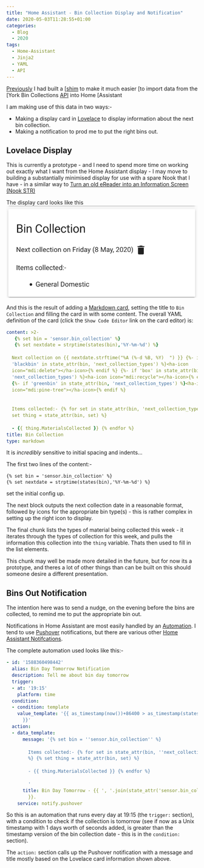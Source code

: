 ```yaml
---
title: "Home Assistant - Bin Collection Display and Notification"
date: 2020-05-03T11:28:55+01:00
categories:
  - Blog
  - 2020
tags:
  - Home-Assistant
  - Jinja2
  - YAML
  - API
---
```


[Previously](/2020/04/20/york-bins-api-and-home-assistant/) I had built a
[[shim](https://github.com/nigelm/york_bin_collection) to make it much easier
[to import data from the [York Bin Collections
[API](https://data.yorkopendata.org/dataset/waste-collection-lookup) into Home
[Assistant

I am making use of this data in two ways:-

- Making a display card in [Lovelace](https://www.home-assistant.io/lovelace/)
  to display information about the next bin collection.
- Making a notification to prod me to put the right bins out.

## Lovelace Display

This is currently a prototype - and I need to spend more time on working out
exactly what I want from the Home Assistant display - I may move to building a
substantially minimised display for use with a spare Nook that I have - in a
similar way to [Turn an old eReader into an Information Screen (Nook
STR)](https://shkspr.mobi/blog/2020/02/turn-an-old-ereader-into-an-information-screen-nook-str/)

The display card looks like this ![Lovelace Card](/images/blog/2020/lovelace_bin_card.png)

And this is the result of adding a [Markdown
card](https://www.home-assistant.io/lovelace/markdown/), setting the title to
`Bin Collection` and filling the card in with some content.   The overall YAML
definition of the card (click the `Show Code Editor` link on the card editor)
is:

```yaml
content: >2-
   {% set bin = 'sensor.bin_collection' %}
   {% set nextdate = strptime(states(bin),'%Y-%m-%d') %}

  Next collection on {{ nextdate.strftime("%A (%-d %B, %Y)  ") }} {%- if
  'blackbin' in state_attr(bin, 'next_collection_types') %}<ha-icon
  icon="mdi:delete"></ha-icon>{% endif %} {%- if 'box' in state_attr(bin,
  'next_collection_types') %}<ha-icon icon="mdi:recycle"></ha-icon>{% endif %}
  {%- if 'greenbin' in state_attr(bin, 'next_collection_types') %}<ha-icon
  icon="mdi:pine-tree"></ha-icon>{% endif %}


  Items collected:- {% for set in state_attr(bin, 'next_collection_types') %} {%
  set thing = state_attr(bin, set) %}

  - {{ thing.MaterialsCollected }} {% endfor %}
title: Bin Collection
type: markdown
```

It is *incredibly* sensitive to initial spacing and indents...

The first two lines of the content:-

    {% set bin = 'sensor.bin_collection' %}
    {% set nextdate = strptime(states(bin),'%Y-%m-%d') %}

set the initial config up.

The next block outputs the next collection date in a reasonable format,
followed by icons for the appropriate bin type(s) - this is rather complex in
setting up the right icon to display.

The final chunk lists the types of material being collected this week - it
iterates through the types of collection for this week, and pulls the
information this collection into the `thing` variable.  Thats then used to
fill in the list elements.

This chunk may well be made more detailed in the future, but for now its a
prototype, and theres a lot of other things than can be built on this should
someone desire a different presentation.

## Bins Out Notification

The intention here was to send a nudge, on the evening before the bins are
collected, to remind me to put the appropriate bin out.

Notifications in Home Assistant are most easily handled by an
[Automation](https://www.home-assistant.io/docs/automation/). I tend to use
[Pushover](https://pushover.net/) notifications, but there are various other
[Home Assistant
Notifcations](https://www.home-assistant.io/integrations/#notifications).

The complete automation used looks like this:-

```yaml
- id: '1588360498442'
  alias: Bin Day Tomorrow Notification
  description: Tell me about bin day tomorrow
  trigger:
  - at: '19:15'
    platform: time
  condition:
  - condition: template
    value_template: '{{ as_timestamp(now())+86400 > as_timestamp(states(''sensor.bin_collection''))
      }}'
  action:
  - data_template:
      message: '{% set bin = ''sensor.bin_collection'' %}

        Items collected:- {% for set in state_attr(bin, ''next_collection_types'')
        %} {% set thing = state_attr(bin, set) %}

        - {{ thing.MaterialsCollected }} {% endfor %}

        '
      title: Bin Day Tomorrow - {{ ', '.join(state_attr('sensor.bin_collection', 'next_collection_types'))
        }}.
    service: notify.pushover
```

So this is an automation that runs every day at 19:15 (the `trigger:`
section), with a condition to check if the collection is tomorrow (see if now
as a Unix timestamp with 1 days worth of seconds added, is greater than the
timestamp version of the bin collection date - this is in the `condition:`
section).

The `action:` section calls up the Pushover notification with a message and
title mostly based on the Lovelace card information shown above.

